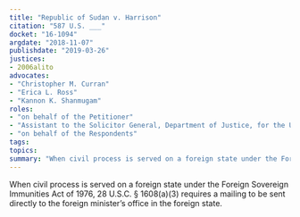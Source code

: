 ```yaml
---
title: "Republic of Sudan v. Harrison"
citation: "587 U.S. ___"
docket: "16-1094"
argdate: "2018-11-07"
publishdate: "2019-03-26"
justices:
- 2006alito
advocates:
- "Christopher M. Curran"
- "Erica L. Ross"
- "Kannon K. Shanmugam"
roles:
- "on behalf of the Petitioner"
- "Assistant to the Solicitor General, Department of Justice, for the United States, as amicus curiae, supporting the Petitioner"
- "on behalf of the Respondents"
tags:
topics:
summary: "When civil process is served on a foreign state under the Foreign Sovereign Immunities Act of 1976, 28 U.S.C. § 1608(a)(3) requires a mailing to be sent directly to the foreign minister’s office in the foreign state."
---
```

When civil process is served on a foreign state under the Foreign Sovereign Immunities Act of 1976, 28 U.S.C. § 1608(a)(3) requires a mailing to be sent directly to the foreign minister’s office in the foreign state.